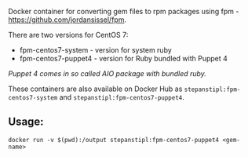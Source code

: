 Docker container for converting gem files to rpm packages using fpm -
https://github.com/jordansissel/fpm.

There are two versions for CentOS 7:
- fpm-centos7-system - version for system ruby
- fpm-centos7-puppet4 - version for Ruby bundled with Puppet 4

*Puppet 4 comes in so called AIO package with bundled ruby.*

These containers are also available on Docker Hub as
`stepanstipl:fpm-centos7-system` and `stepanstipl:fpm-centos7-puppet4`.

Usage:
------
`docker run -v $(pwd):/output stepanstipl:fpm-centos7-puppet4 <gem-name>`
